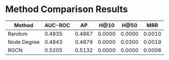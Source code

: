 # Method Comparison Results

| Method | AUC-ROC | AP | H@10 | H@50 | MRR |
|---|---|---|---|---|---|
| Random | 0.4835 | 0.4867 | 0.0000 | 0.0000 | 0.0010 |
| Node Degree | 0.4843 | 0.4879 | 0.0000 | 0.0300 | 0.0019 |
| RGCN | 0.5205 | 0.5132 | 0.0000 | 0.0000 | 0.0008 |